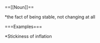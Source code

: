 ==[[Noun]]==

*the fact of being stable, not changing at all

===Examples===

*Stickiness of inflation